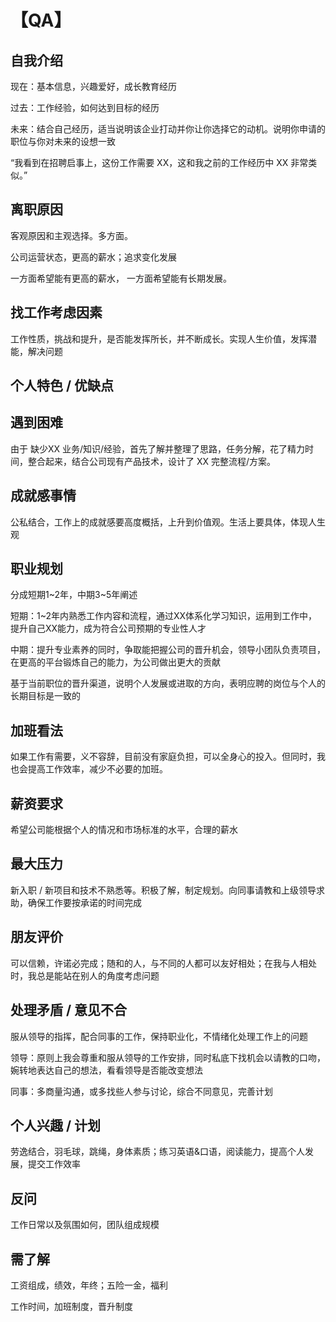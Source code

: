 # 【QA】

## 自我介绍

现在：基本信息，兴趣爱好，成长教育经历

过去：工作经验，如何达到目标的经历

未来：结合自己经历，适当说明该企业打动并你让你选择它的动机。说明你申请的职位与你对未来的设想一致

“我看到在招聘启事上，这份工作需要 XX，这和我之前的工作经历中 XX 非常类似。”


## 离职原因

客观原因和主观选择。多方面。

公司运营状态，更高的薪水；追求变化发展

一方面希望能有更高的薪水， 一方面希望能有长期发展。

## 找工作考虑因素

工作性质，挑战和提升，是否能发挥所长，并不断成长。实现人生价值，发挥潜能，解决问题

## 个人特色 / 优缺点

## 遇到困难

由于 缺少XX 业务/知识/经验，首先了解并整理了思路，任务分解，花了精力时间，整合起来，结合公司现有产品技术，设计了 XX 完整流程/方案。

## 成就感事情

公私结合，工作上的成就感要高度概括，上升到价值观。生活上要具体，体现人生观

## 职业规划

分成短期1~2年，中期3~5年阐述

短期：1~2年内熟悉工作内容和流程，通过XX体系化学习知识，运用到工作中，提升自己XX能力，成为符合公司预期的专业性人才

中期：提升专业素养的同时，争取能把握公司的晋升机会，领导小团队负责项目，在更高的平台锻炼自己的能力，为公司做出更大的贡献

基于当前职位的晋升渠道，说明个人发展或进取的方向，表明应聘的岗位与个人的长期目标是一致的

## 加班看法

如果工作有需要，义不容辞，目前没有家庭负担，可以全身心的投入。但同时，我也会提高工作效率，减少不必要的加班。

## 薪资要求

希望公司能根据个人的情况和市场标准的水平，合理的薪水

## 最大压力

新入职 / 新项目和技术不熟悉等。积极了解，制定规划。向同事请教和上级领导求助，确保工作要按承诺的时间完成

## 朋友评价

可以信赖，许诺必完成；随和的人，与不同的人都可以友好相处；在我与人相处时，我总是能站在别人的角度考虑问题

## 处理矛盾 / 意见不合

服从领导的指挥，配合同事的工作，保持职业化，不情绪化处理工作上的问题

领导：原则上我会尊重和服从领导的工作安排，同时私底下找机会以请教的口吻，婉转地表达自己的想法，看看领导是否能改变想法

同事：多商量沟通，或多找些人参与讨论，综合不同意见，完善计划

## 个人兴趣 / 计划

劳逸结合，羽毛球，跳绳，身体素质；练习英语&口语，阅读能力，提高个人发展，提交工作效率

## 反问

工作日常以及氛围如何，团队组成规模

## 需了解

工资组成，绩效，年终；五险一金，福利

工作时间，加班制度，晋升制度
